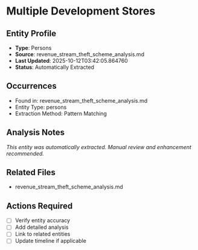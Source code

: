 # Multiple Development Stores

## Entity Profile
- **Type**: Persons
- **Source**: revenue_stream_theft_scheme_analysis.md
- **Last Updated**: 2025-10-12T03:42:05.864760
- **Status**: Automatically Extracted

## Occurrences
- Found in: revenue_stream_theft_scheme_analysis.md
- Entity Type: persons
- Extraction Method: Pattern Matching

## Analysis Notes
*This entity was automatically extracted. Manual review and enhancement recommended.*

## Related Files
- revenue_stream_theft_scheme_analysis.md

## Actions Required
- [ ] Verify entity accuracy
- [ ] Add detailed analysis
- [ ] Link to related entities
- [ ] Update timeline if applicable
